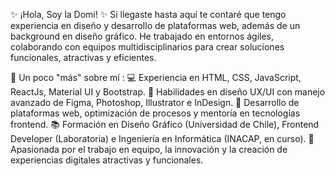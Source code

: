 ✨ ¡Hola, Soy la Domi! ✨
Si llegaste hasta aquí te contaré que tengo experiencia en diseño y desarrollo de plataformas web, además de un background en diseño gráfico. 
He trabajado en entornos ágiles, colaborando con equipos multidisciplinarios para crear soluciones funcionales, atractivas y eficientes.

🔹 Un poco "más" sobre mí :
💻 Experiencia en HTML, CSS, JavaScript, ReactJs, Material UI y Bootstrap.
🎨 Habilidades en diseño UX/UI con manejo avanzado de Figma, Photoshop, Illustrator e InDesign.
🚀 Desarrollo de plataformas web, optimización de procesos y mentoría en tecnologías frontend.
📚 Formación en Diseño Gráfico (Universidad de Chile), Frontend Developer (Laboratoria) e Ingeniería en Informática (INACAP, en curso).
🤝 Apasionada por el trabajo en equipo, la innovación y la creación de experiencias digitales atractivas y funcionales.

